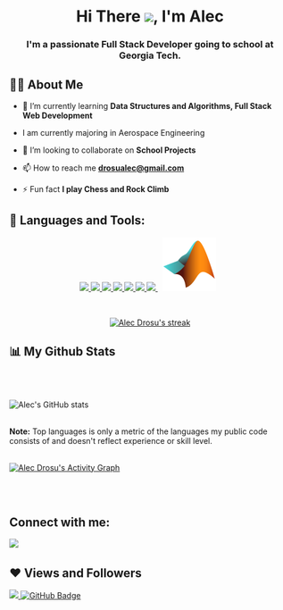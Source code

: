<!-- <a href="#"><img width="100%" height="auto" src="https://i.imgur.com/iXuL1HG.png" height="175px"/></a> -->

<h1 align="center">Hi There <img src="https://raw.githubusercontent.com/MartinHeinz/MartinHeinz/master/wave.gif" width="30px">, I'm Alec</h1>
<h3 align="center">I'm a passionate Full Stack Developer going to school at Georgia Tech.</h3>

## 🙋‍♂️ About Me

<!--
- 🔭 I’m currently working on **[Covid-19 Tracker](https://covid-19-tracker-e4bda.web.app/)** -->

- 🌱 I’m currently learning **Data Structures and Algorithms, Full Stack Web Development**
- I am currently majoring in Aerospace Engineering

- 👯 I’m looking to collaborate on **School Projects**

<!-- - 👨‍💻 All of my projects are available at **[My Portfolio](https://subhamraoniar.com)** -->

- 📫 How to reach me **drosualec@gmail.com**

- ⚡ Fun fact **I play Chess and Rock Climb**

## 🚀 Languages and Tools:

<p align="center"> 
    <a href="https://reactjs.org/" target="_blank"> <img src="https://img.icons8.com/color/48/000000/react-native.png"/> </a>
    <a href="https://developer.mozilla.org/en-US/docs/Web/JavaScript" target="_blank"> <img src="https://img.icons8.com/color/48/000000/javascript.png"/> </a> 
    <a href="https://www.typescriptlang.org/" target="_blank"> <img src="https://img.icons8.com/color/48/000000/typescript.png"/> </a> 
    <a href="https://www.w3.org/html/" target="_blank"> <img src="https://img.icons8.com/color/48/000000/html-5.png"/> </a> 
    <a href="https://www.w3schools.com/css/" target="_blank"> <img src="https://img.icons8.com/color/48/000000/css3.png"/> </a> 
    <a href="https://www.python.org" target="_blank"> <img src="https://img.icons8.com/color/48/000000/python.png"/> </a> 
    <a style="padding-right:8px;" href="https://nodejs.org" target="_blank"> <img src="https://img.icons8.com/color/48/000000/nodejs.png"/> </a> 
    <a style="padding-right:8px;" href="https://www.mathworks.com/" target="_blank"> <img src="./icons8-matlab.svg"> </a> 
</p>

<!-- [![React Badge](https://img.shields.io/badge/-React-61DBFB?style=for-the-badge&labelColor=black&logo=react&logoColor=61DBFB)](#)  [![Javascript Badge](https://img.shields.io/badge/-Javascript-F0DB4F?style=for-the-badge&labelColor=black&logo=javascript&logoColor=F0DB4F)](#) [![Typescript Badge](https://img.shields.io/badge/-Typescript-007acc?style=for-the-badge&labelColor=black&logo=typescript&logoColor=007acc)](#) [![Nodejs Badge](https://img.shields.io/badge/-Nodejs-3C873A?style=for-the-badge&labelColor=black&logo=node.js&logoColor=3C873A)](#) [![GraphQL Badge](https://img.shields.io/badge/-GraphQl-e535ab?style=for-the-badge&labelColor=black&logo=node.js&logoColor=e535ab)](#) -->
<br/>

<p align="center">
    <a href="https://github.com/AlecDrosu/github-readme-streak-stats">
        <img title="🔥 Get streak stats for your profile at git.io/streak-stats" alt="Alec Drosu's streak" src="https://github-readme-streak-stats.herokuapp.com/?user=AlecDrosu&theme=black-ice&hide_border=true&stroke=0000&background=060A0CD0"/>
    </a>
</p>

## 📊 My Github Stats

<br/>
<br/>

![Alec's GitHub stats](https://github-readme-stats.vercel.app/api?username=alecdrosu&show_icons=true&theme=radical)

  <!-- <br/>
    <a href="https://github.com/AlecDrosu/github-readme-stats"><img alt="Alec Drosu's Github Stats" src="https://github-readme-stats.vercel.app/api?username=AlecDrosu&show_icons=true&count_private=true&theme=react&hide_border=true&bg_color=0D1117" /></a>
  <a href="https://github.com/AlecDrosu/github-readme-stats"><img alt="Alec Drosu's Top Languages" src="https://github-readme-stats.vercel.app/api/top-langs/?username=AlecDrosu&langs_count=8&count_private=true&layout=compact&theme=react&hide_border=true&bg_color=0D1117" /></a> -->
  <br/>
  <b>Note:</b> Top languages is only a metric of the languages my public code consists of and doesn't reflect experience or skill level.

<br/>
<br/>

<a href="https://github.com/AlecDrosu/github-readme-activity-graph"><img alt="Alec Drosu's Activity Graph" src="https://activity-graph.herokuapp.com/graph?username=AlecDrosu&bg_color=0D1117&color=5BCDEC&line=5BCDEC&point=FFFFFF&hide_border=true" /></a>

<br/>
<br/>

## Connect with me:

<p align="left">

<a href = "https://www.linkedin.com/in/alec-drosu/"><img src="https://img.icons8.com/fluent/48/000000/linkedin.png"/></a>

</p>

## ❤ Views and Followers

<a href="https://github.com/Meghna-DAS/github-profile-views-counter">
    <img src="https://komarev.com/ghpvc/?username=AlecDrosu">
</a>
<a href="https://github.com/AlecDrosu?tab=followers"><img src="https://img.shields.io/github/followers/AlecDrosu?label=Followers&style=social" alt="GitHub Badge"></a>
